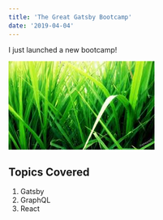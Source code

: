```yaml
---
title: 'The Great Gatsby Bootcamp'
date: '2019-04-04'
---
```


I just launched a new bootcamp!

![Picture of grass](./grass.jpg)

## Topics Covered

1. Gatsby
2. GraphQL
3. React
